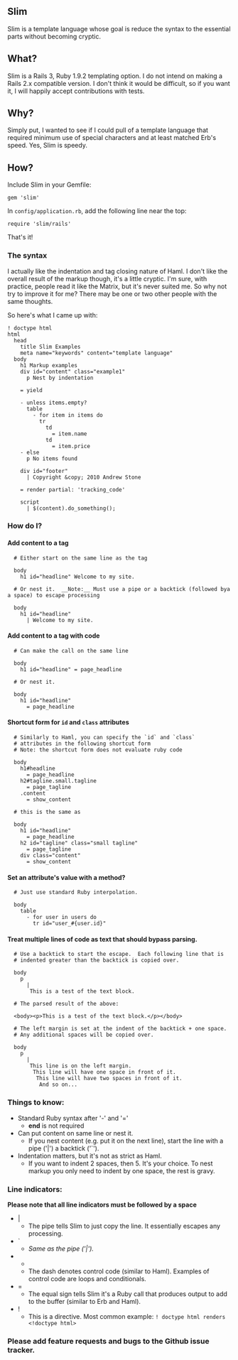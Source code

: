 ## Slim

Slim is a template language whose goal is reduce the syntax to the essential parts without becoming cryptic.  

## What?

Slim is a Rails 3, Ruby 1.9.2 templating option.  I do not intend on making a Rails 2.x compatible version.  I don't think it would be difficult, so if you want it, I will happily accept contributions with tests.

## Why?

Simply put, I wanted to see if I could pull of a template language that required minimum use of special characters and at least matched Erb's speed.  Yes, Slim is speedy.

## How?

Include Slim in your Gemfile:

    gem 'slim'

In `config/application.rb`, add the following line near the top:

    require 'slim/rails'

That's it!

### The syntax

I actually like the indentation and tag closing nature of Haml.  I don't like the overall result of the markup though, it's a little cryptic.  I'm sure, with practice, people read it like the Matrix, but it's never suited me.  So why not try to improve it for me?  There may be one or two other people with the same thoughts.


So here's what I came up with:
    
    ! doctype html
    html 
      head 
        title Slim Examples
        meta name="keywords" content="template language"
      body
        h1 Markup examples
        div id="content" class="example1"
          p Nest by indentation

        = yield

        - unless items.empty?
          table
            - for item in items do
              tr 
                td 
                  = item.name
                td 
                  = item.price
        - else
          p No items found

        div id="footer"
          | Copyright &copy; 2010 Andrew Stone

        = render partial: 'tracking_code' 

        script
          | $(content).do_something();


### How do I?

#### Add content to a tag

      # Either start on the same line as the tag

      body
        h1 id="headline" Welcome to my site.

      # Or nest it.  __Note:__ Must use a pipe or a backtick (followed bya a space) to escape processing

      body
        h1 id="headline" 
          | Welcome to my site.

#### Add content to a tag with code

      # Can make the call on the same line

      body
        h1 id="headline" = page_headline

      # Or nest it.  

      body
        h1 id="headline"
          = page_headline

#### Shortcut form for `id` and `class` attributes

      # Similarly to Haml, you can specify the `id` and `class`
      # attributes in the following shortcut form
      # Note: the shortcut form does not evaluate ruby code

      body
        h1#headline
          = page_headline
        h2#tagline.small.tagline
          = page_tagline
        .content
          = show_content

      # this is the same as

      body
        h1 id="headline"
          = page_headline
        h2 id="tagline" class="small tagline"
          = page_tagline
        div class="content"
          = show_content

#### Set an attribute's value with a method?

      # Just use standard Ruby interpolation.

      body
        table 
          - for user in users do 
            tr id="user_#{user.id}"
          

#### Treat multiple lines of code as text that should bypass parsing.

      # Use a backtick to start the escape.  Each following line that is 
      # indented greater than the backtick is copied over.

      body
        p
          |
           This is a test of the text block.
        
      # The parsed result of the above:

      <body><p>This is a test of the text block.</p></body>
      
      # The left margin is set at the indent of the backtick + one space.  
      # Any additional spaces will be copied over.

      body
        p
          |
           This line is on the left margin.
            This line will have one space in front of it.
             This line will have two spaces in front of it.
              And so on...

### Things to know:

* Standard Ruby syntax after '-' and '='
  * __end__ is not required
* Can put content on same line or nest it.
  * If you nest content (e.g. put it on the next line), start the line with a pipe ('|') a backtick ('`').
* Indentation matters, but it's not as strict as Haml.
  * If you want to indent 2 spaces, then 5.  It's your choice. To nest markup you only need to indent by one space, the rest is gravy.


### Line indicators:
  __Please note that all line indicators must be followed by a space__

* |
  * The pipe tells Slim to just copy the line. It essentially escapes any processing.
* `
  * _Same as the pipe ('|')._
* -
  * The dash denotes control code (similar to Haml).  Examples of control code are loops and conditionals.
* =
  * The equal sign tells Slim it's a Ruby call that produces output to add to the buffer (similar to Erb and Haml). 
* !
  * This is a directive.  Most common example:
        ` ! doctype html renders  <!doctype html> `


### Please add feature requests and bugs to the Github issue tracker.
